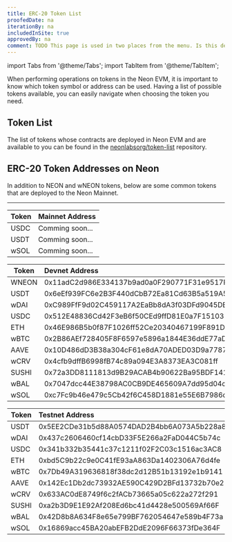 ```yaml
---
title: ERC-20 Token List
proofedDate: na
iterationBy: na
includedInSite: true
approvedBy: na
comment: TODO This page is used in two places from the menu. Is this deliberate?
---
```


import Tabs from '@theme/Tabs';
import TabItem from '@theme/TabItem';

When performing operations on tokens in the Neon EVM, it is important to know which token symbol or address can be used. Having a list of possible tokens available, you can easily navigate when choosing the token you need.


## Token List
The list of tokens whose contracts are deployed in Neon EVM and are available to you can be found in the [neonlabsorg/token-list](https://github.com/neonlabsorg/token-list/) repository.

## ERC-20 Token Addresses on Neon

<Tabs>
  <TabItem value="mainnet" label="Mainnet" default>
In addition to NEON and wNEON tokens, below are some common tokens that are deployed to the Neon Mainnet. 

---

|Token|Mainnet Address                           |
|-----|:-----------------------------------------|
|USDC |Comming soon...                           |
|USDT |Comming soon...                           |
|wSOL |Comming soon...                           |
  </TabItem>
  <TabItem value="devnet" label="Devnet">

|Token|Devnet Address                            |
|-----|:-----------------------------------------|
|WNEON|0x11adC2d986E334137b9ad0a0F290771F31e9517F|
|USDT |0x6eEf939FC6e2B3F440dCbB72Ea81Cd63B5a519A5|
|wDAI |0xC989FfF9d02C459117A2EaBb8dA3f03DFd9045DE|
|USDC |0x512E48836Cd42F3eB6f50CEd9ffD81E0a7F15103|
|ETH  |0x46E986B5b0f87F1026ff52Ce20340467199F891D|
|wBTC |0x2B86AEf728405F8F6597e5896a1844E36ddE77aD|
|AAVE |0x10D486dD3B38a304cF61e8dA70ADED03D9a7787A|
|wCRV |0x4cfb9dffB6998fB74c89a094E3A8373EA3C081ff|
|SUSHI|0x72a3DD8111813d9B29ACAB4b90622Ba95BDF1414|
|wBAL |0x7047dcc44E38798AC0CB9DE465609A7dd95d04dC|
|wSOL |0xc7Fc9b46e479c5Cb42f6C458D1881e55E6B7986c|  
  </TabItem>

<TabItem value="testnet" label="Testnet">

|Token|Testnet Address                           |
|-----|:-----------------------------------------|
|USDT |0x5EE2CDe31b5d88A0574DAD2B4bb6A073A5b228a8|
|wDAI |0x437c2606460cf14cbD33F5E266a2FaD044C5b74c|
|USDC |0x341b332b35441c37c1211f02F2C03c1516ac3AC8|
|ETH  |0xbd5C9b22c9e0C41fE93aA863Da1402306A76d4fe|
|wBTC |0x7Db49A319636818f38dc2d12B51b13192e1b9141|
|AAVE |0x142Ec1Db2dc73932AE590C429D2BFd13732b70e2|
|wCRV |0x633AC0dE8749f6c2fACb73665a05c622a272f291|
|SUSHI|0xa2b3D9E1E92Af208Ed6bc41d4428e500569Af66F|
|wBAL |0x42D8b8A634F8e65e799BF762054647e589b4F73a|
|wSOL |0x16869acc45BA20abEFB2DdE2096F66373fDe364F|  
  
  </TabItem>
</Tabs>
